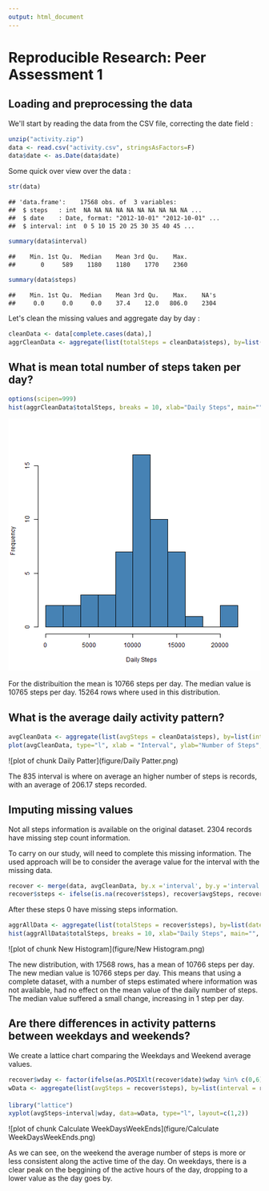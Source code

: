 ```yaml
---
output: html_document
---
```

# Reproducible Research: Peer Assessment 1


## Loading and preprocessing the data
We'll start by reading the data from the CSV file, correcting the date field :


```r
unzip("activity.zip")
data <- read.csv("activity.csv", stringsAsFactors=F)
data$date <- as.Date(data$date)
```

Some quick over view over the data :


```r
str(data)
```

```
## 'data.frame':	17568 obs. of  3 variables:
##  $ steps   : int  NA NA NA NA NA NA NA NA NA NA ...
##  $ date    : Date, format: "2012-10-01" "2012-10-01" ...
##  $ interval: int  0 5 10 15 20 25 30 35 40 45 ...
```

```r
summary(data$interval)
```

```
##    Min. 1st Qu.  Median    Mean 3rd Qu.    Max. 
##       0     589    1180    1180    1770    2360
```

```r
summary(data$steps)
```

```
##    Min. 1st Qu.  Median    Mean 3rd Qu.    Max.    NA's 
##     0.0     0.0     0.0    37.4    12.0   806.0    2304
```

Let's clean the missing values and aggregate day by day :


```r
cleanData <- data[complete.cases(data),]
aggrCleanData <- aggregate(list(totalSteps = cleanData$steps), by=list(date = cleanData$date), sum)
```

## What is mean total number of steps taken per day?

```r
options(scipen=999)
hist(aggrCleanData$totalSteps, breaks = 10, xlab="Daily Steps", main="", col="steelblue")
```

![plot of chunk Histogram](figure/Histogram.png) 

For the distribuition the mean is 10766 steps per day. The median value is 10765 steps per day. 15264 rows where used in this distribution.

## What is the average daily activity pattern?

```r
avgCleanData <- aggregate(list(avgSteps = cleanData$steps), by=list(interval = cleanData$interval), mean)
plot(avgCleanData, type="l", xlab = "Interval", ylab="Number of Steps", col="steelblue")
```

![plot of chunk Daily Patter](figure/Daily Patter.png) 

The 835 interval is where on average an higher number of steps is records, with an average of 206.17 steps recorded.

## Imputing missing values

Not all steps information is available on the original dataset. 2304 records have missing step count information.

To carry on our study, will need to complete this missing information. The used approach will be to consider the average value for the interval with the missing data.


```r
recover <- merge(data, avgCleanData, by.x ='interval', by.y ='interval')
recover$steps <- ifelse(is.na(recover$steps), recover$avgSteps, recover$steps)
```

After these steps 0 have missing steps information.


```r
aggrAllData <- aggregate(list(totalSteps = recover$steps), by=list(date = recover$date), sum)
hist(aggrAllData$totalSteps, breaks = 10, xlab="Daily Steps", main="", col="steelblue")
```

![plot of chunk New Histogram](figure/New Histogram.png) 

The new distribution, with 17568 rows, has a mean of 10766 steps per day. The new median value is 10766 steps per day. This means that using a complete dataset, with a number of steps estimated where information was not available, had no effect on the mean value of the daily number of steps. The median value suffered a small change, increasing in 1 step per day.

## Are there differences in activity patterns between weekdays and weekends?

We create a lattice chart comparing the Weekdays and Weekend average values.


```r
recover$wday <- factor(ifelse(as.POSIXlt(recover$date)$wday %in% c(0,6), 'weekend', 'weekday'))
wData <- aggregate(list(avgSteps = recover$steps), by=list(interval = recover$interval, wday = recover$wday), mean)

library("lattice")
xyplot(avgSteps~interval|wday, data=wData, type="l", layout=c(1,2))
```

![plot of chunk Calculate WeekDaysWeekEnds](figure/Calculate WeekDaysWeekEnds.png) 

As we can see, on the weekend the average number of steps is more or less consistent along the active time of the day. On weekdays, there is a clear peak on the beggining of the active hours of the day, dropping to a lower value as the day goes by.
